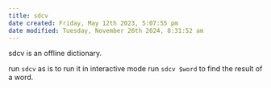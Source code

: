 ```yaml
---
title: sdcv
date created: Friday, May 12th 2023, 5:07:55 pm
date modified: Tuesday, November 26th 2024, 8:31:52 am
---
```


sdcv is an offline dictionary.

run `sdcv` as is to run it in interactive mode run `sdcv $word` to find
the result of a word.
